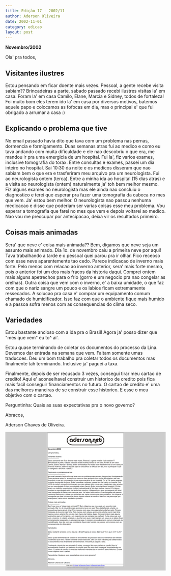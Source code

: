```yaml
---
title: Edição 17 - 2002/11
author: Aderson Oliveira
date: 2002-11-01
category: edicao
layout: post
---
```


**Novembro/2002**

Ola' pra todos,

Visitantes ilustres
-------------------
Estou pensando em ficar doente mais vezes. Pessoal, a gente recebe visita sabiam?? Brincadeiras a parte, sabado passado recebi ilustres visitas la' em casa. Foram la' em casa Camilo, Elane, Marcia e Sidney, todos de fortaleza! Foi muito bom eles terem ido la' em casa por diversos motivos, batemos aquele papo e colocamos as fofocas em dia, mas o principal e' que fui obrigado a arrumar a casa :)

Explicando o problema que tive
------------------------------
No email passado havia dito que tava com um problema nas pernas, dormencia e formigamento. Duas semanas atras fui ao medico e como eu tava andando com muita dificuldade e ele nao descobriu o que era, me mandou ir pra uma emergicia de um hospital. Fui la', fiz varios exames, inclusive tomografia do torax. Entre consultas e exames, passei um dia inteiro no hospital. Sai 10:30 da noite e os medicos disseram que nao sabiam bem o que era e trasferiram meu arquivo pra um neurologista. Fui ao neurologista ontem (terca). Entre a minha ida ao hospital (15 dias atras) e a visita ao neurologista (ontem) naturalmente ja' toh bem melhor mesmo. Fiz alguns exames no neurologista mas ele ainda nao concluiu o diagnostico e terei que esperar pra fazer uma tomografia da cabeca no mes que vem. Ja' estou bem melhor. O neurologista nao passou nenhuma medicacao e disse que poderiam ser varias coisas esse meu problema. Vou esperar a tomografia que farei no mes que vem e depois voltarei ao medico. Nao vou me preocupar por antecipacao, deixa vir os resultados primeiro.

Coisas mais animadas
--------------------
Sera' que neve e' coisa mais animada?? Bem, digamos que neve seja um assunto mais animado. Dia 1o. de novembro caiu a primeira neve por aqui! Tava trabalhando a tarde e o pessoal quei parou pra ir olhar. Fico receoso com esse neve aparentemente tao cedo. Parece indicacao de inverno mais forte. Pelo menos com relacao ao inverno anterior, sera' mais forte mesmo, pois o anterior foi um dos mais fracos da historia daqui. Comprei ontem mais alguns apetrechos para o frio (gorro e um negocio pra nao congelar as orelhas). Outra coisa que vem com o inverno, e' a baixa umidade, o que faz com que o nariz sangre um pouco e os labios ficam extremamente ressecados. A solucao pra casa e' comprar um equipamento comum chamado de humidificador. Isso faz com que o ambiente fique mais humido e a passoa sofra menos com as consequencias do clima seco.

Variedades
----------
Estou bastante ancioso com a ida pra o Brasil! Agora ja' posso dizer que "mes que vem" eu to^ ai'.

Estou quase terminando de coletar os documentos do processo da Lina. Devemos dar entrada na semana que vem. Faltam somente umas traducoes. Deu um bom trabalho pra coletar todos os documentos mas finalmente tah terminando. Inclusive ja' paguei a taxa.

Finalmente, depois de ser recusado 3 vezes, consegui tirar meu cartao de credito! Aqui e' aconselhavel construir um historico de credito pois fica mais facil conseguir financiamentos no futuro. O cartao de credito e' uma das melhores maneiras de se construir esse historico. E esse o meu objetivo com o cartao.

Perguntinha: Quais as suas expectativas pra o novo governo?

Abracos,

Aderson Chaves de Oliveira.

[![Imagem no site original](/assets/images/edicao17.png)](/assets/images/edicao17.png)
